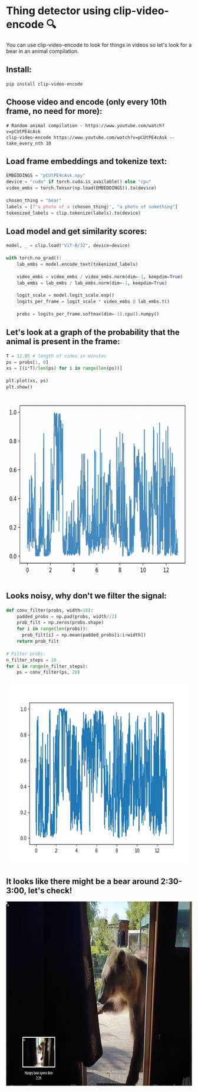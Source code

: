 # Thing detector using clip-video-encode 🔍

You can use clip-video-encode to look for things in videos so let's look for a bear in an animal compilation.

## Install:
```
pip install clip-video-encode
```

## Choose video and encode (only every 10th frame, no need for more):
```
# Random animal compilation - https://www.youtube.com/watch?v=pCUtPE4cAsk
clip-video-encode https://www.youtube.com/watch?v=pCUtPE4cAsk --take_every_nth 10
```

## Load frame embeddings and tokenize text:
```python
EMBEDDINGS = "pCUtPE4cAsk.npy"
device = "cuda" if torch.cuda.is_available() else "cpu"
video_embs = torch.Tensor(np.load(EMBEDDINGS)).to(device)

chosen_thing = "bear"
labels = [f"a photo of a {chosen_thing}", "a photo of something"]
tokenized_labels = clip.tokenize(labels).to(device)
```

## Load model and get similarity scores:
```python
model, _ = clip.load("ViT-B/32", device=device)

with torch.no_grad():
    lab_embs = model.encode_text(tokenized_labels)

    video_embs = video_embs / video_embs.norm(dim=-1, keepdim=True)
    lab_embs = lab_embs / lab_embs.norm(dim=-1, keepdim=True)

    logit_scale = model.logit_scale.exp()
    logits_per_frame = logit_scale * video_embs @ lab_embs.t()

    probs = logits_per_frame.softmax(dim=-1).cpu().numpy()
```

## Let's look at a graph of the probability that the animal is present in the frame:
```python
T = 12.95 # length of video in minutes
ps = probs[:, 0]
xs = [(i*T)/len(ps) for i in range(len(ps))]

plt.plot(xs, ps)
plt.show()
```
<p align="center">
  <img src="assets/initial_prob_bear.png" height="500"/>
</p>

## Looks noisy, why don't we filter the signal:
```python
def conv_filter(probs, width=10):
    padded_probs = np.pad(probs, width//2)
    prob_filt = np.zeros(probs.shape)
    for i in range(len(probs)):
      prob_filt[i] = np.mean(padded_probs[i:i+width])
    return prob_filt

# Filter probs:
n_filter_steps = 20
for i in range(n_filter_steps):
    ps = conv_filter(ps, 20)
```

<p align="center">
  <img src="assets/filtering.gif" height="500"/>
</p>

## It looks like there might be a bear around 2:30-3:00, let's check!
<p align="center">
  <img src="assets/bear.png" height="500"/>
</p>
